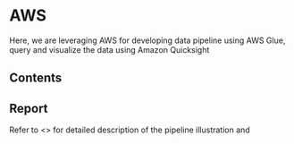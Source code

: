 # AWS
Here, we are leveraging AWS for developing data pipeline using AWS Glue, query and visualize the data using Amazon Quicksight

## Contents


## Report
Refer to <> for detailed description of the pipeline illustration and
